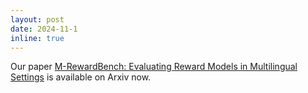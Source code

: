 ```yaml
---
layout: post
date: 2024-11-1
inline: true
---
```


Our paper <a href="https://arxiv.org/abs/2410.15522" target="blank">M-RewardBench: Evaluating Reward Models in Multilingual Settings</a> is available on Arxiv now.
